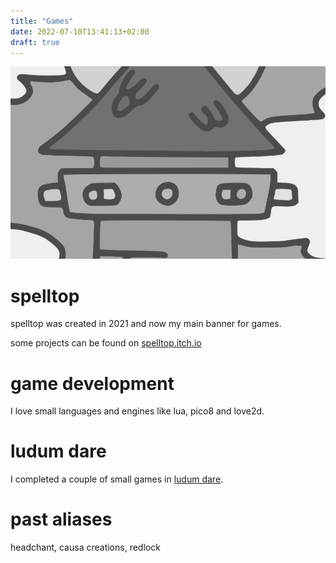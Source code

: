 ```yaml
---
title: "Games"
date: 2022-07-10T13:41:13+02:00
draft: true
---
```


![games](/img/game.jpg)

# spelltop
spelltop was created in 2021 and now my main banner for games.

some projects can be found on [spelltop.itch.io](https://spelltop.itch.io)



# game development
I love small languages and engines like lua, pico8 and love2d.


# ludum dare
I completed a couple of small games in <a href="https://ldjam.com/users/headchant/games">ludum dare</a>.



# past aliases
headchant, causa creations, redlock
